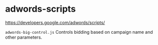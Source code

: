 # adwords-scripts

https://developers.google.com/adwords/scripts/

`adwords-big-control.js` Controls bidding based on campaign name and other parameters.
